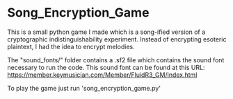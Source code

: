 # Song_Encryption_Game
This is a small python game I made which is a song-ified version of a cryptographic indistinguishability experiment. Instead of encrypting esoteric plaintext, I had the idea to encrypt melodies.

The "sound_fonts/" folder contains a .sf2 file which contains the sound font necessary to run the code. This sound font can be found at this URL: https://member.keymusician.com/Member/FluidR3_GM/index.html

To play the game just run 'song_encryption_game.py'
